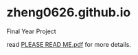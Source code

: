 # zheng0626.github.io

Final Year Project

read [PLEASE READ ME.pdf](https://github.com/zheng0626/zheng0626.github.io/blob/master/PLEASE%20READ%20ME.pdf) for more details.
